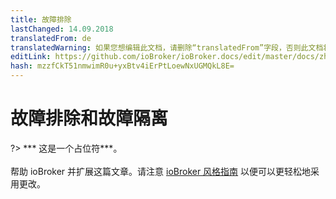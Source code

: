 ```yaml
---
title: 故障排除
lastChanged: 14.09.2018
translatedFrom: de
translatedWarning: 如果您想编辑此文档，请删除“translatedFrom”字段，否则此文档将再次自动翻译
editLink: https://github.com/ioBroker/ioBroker.docs/edit/master/docs/zh-cn/trouble/search.md
hash: mzzfCkT51nmwimR0u+yxBtv4iErPtLoewNxUGMQkL8E=
---
```

# 故障排除和故障隔离
?> *** 这是一个占位符***。<br><br>帮助 ioBroker 并扩展这篇文章。请注意 [ioBroker 风格指南](https://www.iobroker.net/#de/documentation/community/styleguidedoc.md) 以便可以更轻松地采用更改。